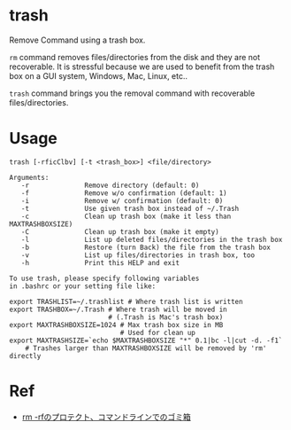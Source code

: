 trash
=====

Remove Command using a trash box.

`rm` command removes files/directories from the disk and they are not recoverable.
It is stressful because we are used to benefit from the trash box on a GUI system, Windows, Mac, Linux, etc..

`trash` command brings you the removal command with recoverable files/directories.

# Usage

    trash [-rficClbv] [-t <trash_box>] <file/directory>
    
    Arguments:
       -r              Remove directory (default: 0)
       -f              Remove w/o confirmation (default: 1)
       -i              Remove w/ confirmation (default: 0)
       -t              Use given trash box instead of ~/.Trash
       -c              Clean up trash box (make it less than MAXTRASHBOXSIZE)
       -C              Clean up trash box (make it empty)
       -l              List up deleted files/directories in the trash box
       -b              Restore (turn Back) the file from the trash box
       -v              List up files/directories in trash box, too
       -h              Print this HELP and exit
    
    To use trash, please specify following variables
    in .bashrc or your setting file like:
    
    export TRASHLIST=~/.trashlist # Where trash list is written
    export TRASHBOX=~/.Trash # Where trash will be moved in
                             # (.Trash is Mac's trash box)
    export MAXTRASHBOXSIZE=1024 # Max trash box size in MB
                                # Used for clean up
    export MAXTRASHSIZE=`echo $MAXTRASHBOXSIZE "*" 0.1|bc -l|cut -d. -f1`
        # Trashes larger than MAXTRASHBOXSIZE will be removed by 'rm' directly

# Ref

* [rm -rfのプロテクト、コマンドラインでのゴミ箱](http://rcmdnk.github.io/blog/2013/04/23/computer-bash-linux-mac/)

